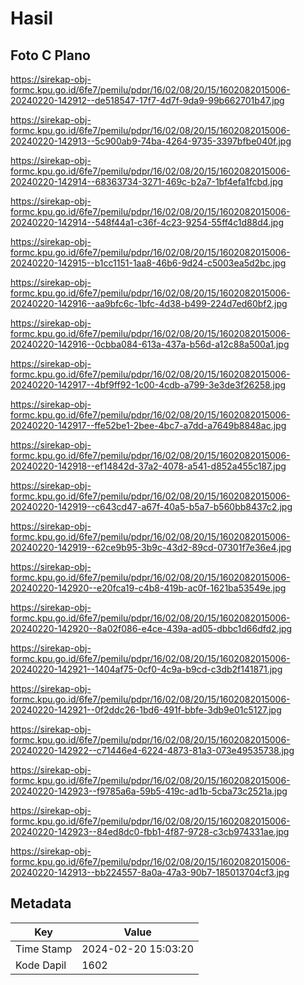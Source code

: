# Hasil

## Foto C Plano

https://sirekap-obj-formc.kpu.go.id/6fe7/pemilu/pdpr/16/02/08/20/15/1602082015006-20240220-142912--de518547-17f7-4d7f-9da9-99b662701b47.jpg

https://sirekap-obj-formc.kpu.go.id/6fe7/pemilu/pdpr/16/02/08/20/15/1602082015006-20240220-142913--5c900ab9-74ba-4264-9735-3397bfbe040f.jpg

https://sirekap-obj-formc.kpu.go.id/6fe7/pemilu/pdpr/16/02/08/20/15/1602082015006-20240220-142914--68363734-3271-469c-b2a7-1bf4efa1fcbd.jpg

https://sirekap-obj-formc.kpu.go.id/6fe7/pemilu/pdpr/16/02/08/20/15/1602082015006-20240220-142914--548f44a1-c36f-4c23-9254-55ff4c1d88d4.jpg

https://sirekap-obj-formc.kpu.go.id/6fe7/pemilu/pdpr/16/02/08/20/15/1602082015006-20240220-142915--b1cc1151-1aa8-46b6-9d24-c5003ea5d2bc.jpg

https://sirekap-obj-formc.kpu.go.id/6fe7/pemilu/pdpr/16/02/08/20/15/1602082015006-20240220-142916--aa9bfc6c-1bfc-4d38-b499-224d7ed60bf2.jpg

https://sirekap-obj-formc.kpu.go.id/6fe7/pemilu/pdpr/16/02/08/20/15/1602082015006-20240220-142916--0cbba084-613a-437a-b56d-a12c88a500a1.jpg

https://sirekap-obj-formc.kpu.go.id/6fe7/pemilu/pdpr/16/02/08/20/15/1602082015006-20240220-142917--4bf9ff92-1c00-4cdb-a799-3e3de3f26258.jpg

https://sirekap-obj-formc.kpu.go.id/6fe7/pemilu/pdpr/16/02/08/20/15/1602082015006-20240220-142917--ffe52be1-2bee-4bc7-a7dd-a7649b8848ac.jpg

https://sirekap-obj-formc.kpu.go.id/6fe7/pemilu/pdpr/16/02/08/20/15/1602082015006-20240220-142918--ef14842d-37a2-4078-a541-d852a455c187.jpg

https://sirekap-obj-formc.kpu.go.id/6fe7/pemilu/pdpr/16/02/08/20/15/1602082015006-20240220-142919--c643cd47-a67f-40a5-b5a7-b560bb8437c2.jpg

https://sirekap-obj-formc.kpu.go.id/6fe7/pemilu/pdpr/16/02/08/20/15/1602082015006-20240220-142919--62ce9b95-3b9c-43d2-89cd-07301f7e36e4.jpg

https://sirekap-obj-formc.kpu.go.id/6fe7/pemilu/pdpr/16/02/08/20/15/1602082015006-20240220-142920--e20fca19-c4b8-419b-ac0f-1621ba53549e.jpg

https://sirekap-obj-formc.kpu.go.id/6fe7/pemilu/pdpr/16/02/08/20/15/1602082015006-20240220-142920--8a02f086-e4ce-439a-ad05-dbbc1d66dfd2.jpg

https://sirekap-obj-formc.kpu.go.id/6fe7/pemilu/pdpr/16/02/08/20/15/1602082015006-20240220-142921--1404af75-0cf0-4c9a-b9cd-c3db2f141871.jpg

https://sirekap-obj-formc.kpu.go.id/6fe7/pemilu/pdpr/16/02/08/20/15/1602082015006-20240220-142921--0f2ddc26-1bd6-491f-bbfe-3db9e01c5127.jpg

https://sirekap-obj-formc.kpu.go.id/6fe7/pemilu/pdpr/16/02/08/20/15/1602082015006-20240220-142922--c71446e4-6224-4873-81a3-073e49535738.jpg

https://sirekap-obj-formc.kpu.go.id/6fe7/pemilu/pdpr/16/02/08/20/15/1602082015006-20240220-142923--f9785a6a-59b5-419c-ad1b-5cba73c2521a.jpg

https://sirekap-obj-formc.kpu.go.id/6fe7/pemilu/pdpr/16/02/08/20/15/1602082015006-20240220-142923--84ed8dc0-fbb1-4f87-9728-c3cb974331ae.jpg

https://sirekap-obj-formc.kpu.go.id/6fe7/pemilu/pdpr/16/02/08/20/15/1602082015006-20240220-142913--bb224557-8a0a-47a3-90b7-185013704cf3.jpg


## Metadata

| Key        | Value               |
| ---------- | ------------------- |
| Time Stamp | 2024-02-20 15:03:20 |
| Kode Dapil | 1602                |



